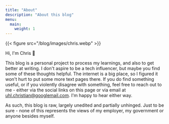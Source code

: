 ```yaml
---
title: "About"
description: "About this blog"
menu:
  main:
    weight: 1
---
```

{{< figure src="/blog/images/chris.webp" >}}

Hi, I'm Chris 👋

This blog is a personal project to process my learnings, and also to get better at writing. I don't aspire to be a tech influencer, but maybe you find some of these thoughts helpful. The internet is a big place, so I figured it won't hurt to put some more text pages there. If you do find something useful, or if you violently disagree with something, feel free to reach out to me - either via the social links on this page or via email at uhl.christian@googlemail.com. I'm happy to hear either way. 


As such, this blog is raw, largely unedited and partially unhinged. Just to be sure - none of this represents the views of my employer, my government or anyone besides myself.
